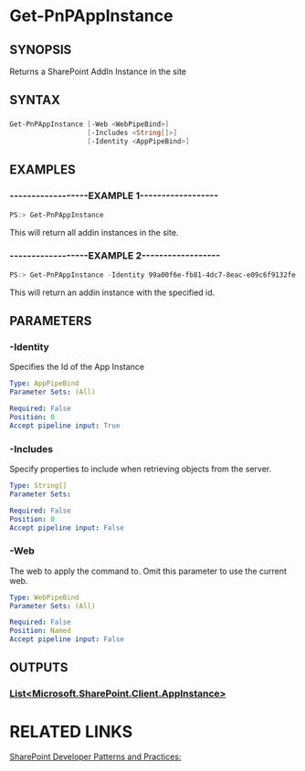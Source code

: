# Get-PnPAppInstance

## SYNOPSIS
Returns a SharePoint AddIn Instance in the site

## SYNTAX 

### 
```powershell
Get-PnPAppInstance [-Web <WebPipeBind>]
                   [-Includes <String[]>]
                   [-Identity <AppPipeBind>]
```

## EXAMPLES

### ------------------EXAMPLE 1------------------
```powershell
PS:> Get-PnPAppInstance
```

This will return all addin instances in the site.

### ------------------EXAMPLE 2------------------
```powershell
PS:> Get-PnPAppInstance -Identity 99a00f6e-fb81-4dc7-8eac-e09c6f9132fe
```

This will return an addin instance with the specified id.

## PARAMETERS

### -Identity
Specifies the Id of the App Instance

```yaml
Type: AppPipeBind
Parameter Sets: (All)

Required: False
Position: 0
Accept pipeline input: True
```

### -Includes
Specify properties to include when retrieving objects from the server.

```yaml
Type: String[]
Parameter Sets: 

Required: False
Position: 0
Accept pipeline input: False
```

### -Web
The web to apply the command to. Omit this parameter to use the current web.

```yaml
Type: WebPipeBind
Parameter Sets: (All)

Required: False
Position: Named
Accept pipeline input: False
```

## OUTPUTS

### [List<Microsoft.SharePoint.Client.AppInstance>](https://msdn.microsoft.com/en-us/library/microsoft.sharepoint.client.appinstance.aspx)

# RELATED LINKS

[SharePoint Developer Patterns and Practices:](http://aka.ms/sppnp)